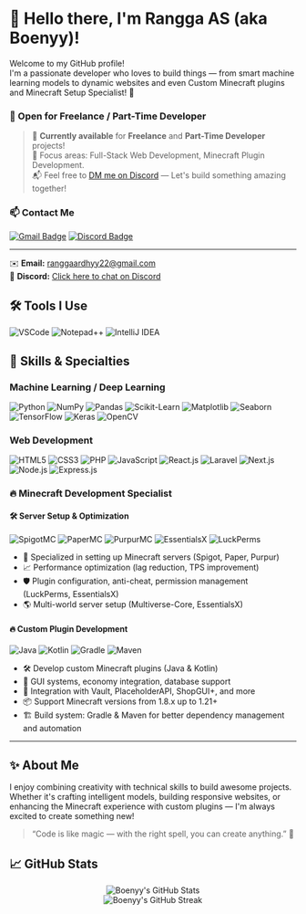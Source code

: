 # 👋 Hello there, I'm Rangga AS (aka Boenyy)!

Welcome to my GitHub profile!  
I'm a passionate developer who loves to build things — from smart machine learning models to dynamic websites and even Custom Minecraft plugins and Minecraft Setup Specialist! 🚀

### 💼 Open for Freelance / Part-Time Developer

> 🚀 **Currently available** for **Freelance** and **Part-Time Developer** projects!  
> 🎯 Focus areas: Full-Stack Web Development, Minecraft Plugin Development.  
> 📬 Feel free to [DM me on Discord](https://discord.com/users/437488468525056001) — Let's build something amazing together!

### 📫 Contact Me
[![Gmail Badge](https://img.shields.io/badge/-ranggaardhyy22@gmail.com-c14438?style=for-the-badge&logo=gmail&logoColor=white)](mailto:ranggaardhyy22@gmail.com)
[![Discord Badge](https://img.shields.io/badge/-boenyy%234206-5865F2?style=for-the-badge&logo=discord&logoColor=white)](https://discord.com/users/437488468525056001)

---

✉️ **Email:** ranggaardhyy22@gmail.com  
💬 **Discord:** [Click here to chat on Discord](https://discord.com/users/437488468525056001)

## 🛠️ Tools I Use
<p align="left">
  <img src="https://img.shields.io/badge/VSCode-007ACC?style=for-the-badge&logo=visualstudiocode&logoColor=white" alt="VSCode"/>
  <img src="https://img.shields.io/badge/Notepad++-77B900?style=for-the-badge&logo=notepadplusplus&logoColor=white" alt="Notepad++"/>
  <img src="https://img.shields.io/badge/IntelliJ_IDEA-000000?style=for-the-badge&logo=intellijidea&logoColor=white" alt="IntelliJ IDEA"/>
</p>

## 🧠 Skills & Specialties

### Machine Learning / Deep Learning
<p align="left">
  <img src="https://img.shields.io/badge/Python-3776AB?style=for-the-badge&logo=python&logoColor=white" alt="Python"/>
  <img src="https://img.shields.io/badge/NumPy-013243?style=for-the-badge&logo=numpy&logoColor=white" alt="NumPy"/>
  <img src="https://img.shields.io/badge/Pandas-150458?style=for-the-badge&logo=pandas&logoColor=white" alt="Pandas"/>
  <img src="https://img.shields.io/badge/Scikit--Learn-F7931E?style=for-the-badge&logo=scikitlearn&logoColor=white" alt="Scikit-Learn"/>
  <img src="https://img.shields.io/badge/Matplotlib-11557C?style=for-the-badge&logo=matplotlib&logoColor=white" alt="Matplotlib"/>
  <img src="https://img.shields.io/badge/Seaborn-76B900?style=for-the-badge&logo=seaborn&logoColor=white" alt="Seaborn"/>
  <img src="https://img.shields.io/badge/TensorFlow-FF6F00?style=for-the-badge&logo=tensorflow&logoColor=white" alt="TensorFlow"/>
  <img src="https://img.shields.io/badge/Keras-D00000?style=for-the-badge&logo=keras&logoColor=white" alt="Keras"/>
  <img src="https://img.shields.io/badge/OpenCV-5C3EE8?style=for-the-badge&logo=opencv&logoColor=white" alt="OpenCV"/>
</p>
</p>

### Web Development
<p align="left">
  <img src="https://img.shields.io/badge/HTML5-E34F26?style=for-the-badge&logo=html5&logoColor=white" alt="HTML5"/>
  <img src="https://img.shields.io/badge/CSS3-1572B6?style=for-the-badge&logo=css3&logoColor=white" alt="CSS3"/>
  <img src="https://img.shields.io/badge/PHP-777BB4?style=for-the-badge&logo=php&logoColor=white" alt="PHP"/>
  <img src="https://img.shields.io/badge/JavaScript-F7DF1E?style=for-the-badge&logo=javascript&logoColor=black" alt="JavaScript"/>
  <img src="https://img.shields.io/badge/React.js-61DAFB?style=for-the-badge&logo=react&logoColor=black" alt="React.js"/>
  <img src="https://img.shields.io/badge/Laravel-FF2D20?style=for-the-badge&logo=laravel&logoColor=white" alt="Laravel"/>
  <img src="https://img.shields.io/badge/Next.js-000000?style=for-the-badge&logo=nextdotjs&logoColor=white" alt="Next.js"/>
  <img src="https://img.shields.io/badge/Node.js-339933?style=for-the-badge&logo=nodedotjs&logoColor=white" alt="Node.js"/>
  <img src="https://img.shields.io/badge/Express.js-000000?style=for-the-badge&logo=express&logoColor=white" alt="Express.js"/>
</p>

### 🔥 Minecraft Development Specialist

#### 🛠️ Server Setup & Optimization
<p align="left">
  <img src="https://img.shields.io/badge/Spigot-000000?style=for-the-badge&logo=spigotmc&logoColor=white" alt="SpigotMC"/>
  <img src="https://img.shields.io/badge/PaperMC-FFFFFF?style=for-the-badge&logo=papermc&logoColor=black" alt="PaperMC"/>
  <img src="https://img.shields.io/badge/Purpur-9C27B0?style=for-the-badge&logo=purpur&logoColor=white" alt="PurpurMC"/>
  <img src="https://img.shields.io/badge/EssentialsX-0D47A1?style=for-the-badge&logo=essentialsx&logoColor=white" alt="EssentialsX"/>
  <img src="https://img.shields.io/badge/LuckPerms-009688?style=for-the-badge&logo=luckperms&logoColor=white" alt="LuckPerms"/>
</p>

- 🔧 Specialized in setting up Minecraft servers (Spigot, Paper, Purpur)
- 📈 Performance optimization (lag reduction, TPS improvement)
- 🛡️ Plugin configuration, anti-cheat, permission management (LuckPerms, EssentialsX)
- 🌎 Multi-world server setup (Multiverse-Core, EssentialsX)

#### 🔥 Custom Plugin Development
<p align="left">
  <img src="https://img.shields.io/badge/Java-007396?style=for-the-badge&logo=java&logoColor=white" alt="Java"/>
  <img src="https://img.shields.io/badge/Kotlin-0095D5?style=for-the-badge&logo=kotlin&logoColor=white" alt="Kotlin"/>
  <img src="https://img.shields.io/badge/Gradle-02303A?style=for-the-badge&logo=gradle&logoColor=white" alt="Gradle"/>
  <img src="https://img.shields.io/badge/Maven-C71A36?style=for-the-badge&logo=apachemaven&logoColor=white" alt="Maven"/>
</p>

- 🛠️ Develop custom Minecraft plugins (Java & Kotlin)
- 📜 GUI systems, economy integration, database support
- 🧩 Integration with Vault, PlaceholderAPI, ShopGUI+, and more
- 📦 Support Minecraft versions from 1.8.x up to 1.21+
- 🏗️ Build system: Gradle & Maven for better dependency management and automation

---

## ✨ About Me
I enjoy combining creativity with technical skills to build awesome projects.  
Whether it's crafting intelligent models, building responsive websites, or enhancing the Minecraft experience with custom plugins — I'm always excited to create something new!

> “Code is like magic — with the right spell, you can create anything.” 🔮

<!-- Optional: GitHub Stats -->
## 📈 GitHub Stats
<p align="center">
  <img src="https://github-readme-stats.vercel.app/api?username=ranggaardhyy&show_icons=true&theme=radical" alt="Boenyy's GitHub Stats"/>
  <br/>
  <img src="https://github-readme-streak-stats.herokuapp.com/?user=ranggaardhyy&theme=radical" alt="Boenyy's GitHub Streak"/>
</p>
